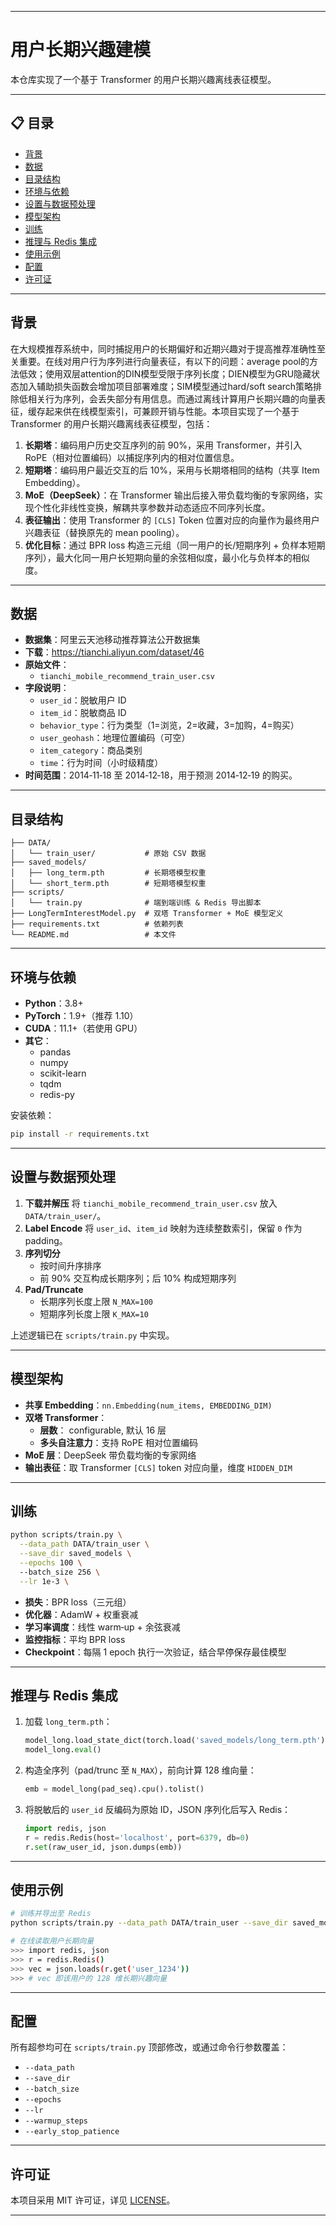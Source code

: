 
---

# 用户长期兴趣建模

本仓库实现了一个基于 Transformer 的用户长期兴趣离线表征模型。

---

## 📋 目录

- [背景](#背景)
- [数据](#数据)
- [目录结构](#目录结构)
- [环境与依赖](#环境与依赖)
- [设置与数据预处理](#设置与数据预处理)
- [模型架构](#模型架构)
- [训练](#训练)
- [推理与 Redis 集成](#推理与-redis-集成)
- [使用示例](#使用示例)
- [配置](#配置)
- [许可证](#许可证)

---

## 背景

在大规模推荐系统中，同时捕捉用户的长期偏好和近期兴趣对于提高推荐准确性至关重要。在线对用户行为序列进行向量表征，有以下的问题：average pool的方法低效；使用双层attention的DIN模型受限于序列长度；DIEN模型为GRU隐藏状态加入辅助损失函数会增加项目部署难度；SIM模型通过hard/soft search策略排除低相关行为序列，会丢失部分有用信息。而通过离线计算用户长期兴趣的向量表征，缓存起来供在线模型索引，可兼顾开销与性能。本项目实现了一个基于 Transformer 的用户长期兴趣离线表征模型，包括：

1. **长期塔**：编码用户历史交互序列的前 90%，采用 Transformer，并引入 RoPE（相对位置编码）以捕捉序列内的相对位置信息。
2. **短期塔**：编码用户最近交互的后 10%，采用与长期塔相同的结构（共享 Item Embedding）。
3. **MoE（DeepSeek）**：在 Transformer 输出后接入带负载均衡的专家网络，实现个性化非线性变换，解耦共享参数并动态适应不同序列长度。
4. **表征输出**：使用 Transformer 的 `[CLS]` Token 位置对应的向量作为最终用户兴趣表征（替换原先的 mean pooling）。
5. **优化目标**：通过 BPR loss 构造三元组（同一用户的长/短期序列 + 负样本短期序列），最大化同一用户长短期向量的余弦相似度，最小化与负样本的相似度。

---

## 数据

- **数据集**：阿里云天池移动推荐算法公开数据集
- **下载**：https://tianchi.aliyun.com/dataset/46
- **原始文件**：
  - `tianchi_mobile_recommend_train_user.csv`
- **字段说明**：
  - `user_id`：脱敏用户 ID
  - `item_id`：脱敏商品 ID
  - `behavior_type`：行为类型（1=浏览，2=收藏，3=加购，4=购买）
  - `user_geohash`：地理位置编码（可空）
  - `item_category`：商品类别
  - `time`：行为时间（小时级精度）
- **时间范围**：2014‑11‑18 至 2014‑12‑18，用于预测 2014‑12‑19 的购买。

---

## 目录结构

```
├── DATA/                 
│   └── train_user/           # 原始 CSV 数据
├── saved_models/           
│   ├── long_term.pth         # 长期塔模型权重
│   └── short_term.pth        # 短期塔模型权重
├── scripts/              
│   └── train.py              # 端到端训练 & Redis 导出脚本
├── LongTermInterestModel.py  # 双塔 Transformer + MoE 模型定义
├── requirements.txt          # 依赖列表
└── README.md                 # 本文件
```

---

## 环境与依赖

- **Python**：3.8+
- **PyTorch**：1.9+（推荐 1.10）
- **CUDA**：11.1+（若使用 GPU）
- **其它**：
  - pandas
  - numpy
  - scikit-learn
  - tqdm
  - redis-py

安装依赖：

```bash
pip install -r requirements.txt
```

---

## 设置与数据预处理

1. **下载并解压**
   将 `tianchi_mobile_recommend_train_user.csv` 放入 `DATA/train_user/`。
2. **Label Encode**
   将 `user_id`、`item_id` 映射为连续整数索引，保留 `0` 作为 padding。
3. **序列切分**
   - 按时间升序排序
   - 前 90% 交互构成长期序列；后 10% 构成短期序列
4. **Pad/Truncate**
   - 长期序列长度上限 `N_MAX=100`
   - 短期序列长度上限 `K_MAX=10`

上述逻辑已在 `scripts/train.py` 中实现。

---

## 模型架构

- **共享 Embedding**：`nn.Embedding(num_items, EMBEDDING_DIM)`
- **双塔 Transformer**：
  - **层数**： configurable, 默认 16 层
  - **多头自注意力**：支持 RoPE 相对位置编码
- **MoE 层**：DeepSeek 带负载均衡的专家网络
- **输出表征**：取 Transformer `[CLS]` token 对应向量，维度 `HIDDEN_DIM`

---

## 训练

```bash
python scripts/train.py \
  --data_path DATA/train_user \
  --save_dir saved_models \
  --epochs 100 \              
  --batch_size 256 \
  --lr 1e-3 \     
```

- **损失**：BPR loss（三元组）
- **优化器**：AdamW + 权重衰减
- **学习率调度**：线性 warm‑up + 余弦衰减
- **监控指标**：平均 BPR loss
- **Checkpoint**：每隔 1 epoch 执行一次验证，结合早停保存最佳模型

---

## 推理与 Redis 集成

1. 加载 `long_term.pth`：
   ```python
   model_long.load_state_dict(torch.load('saved_models/long_term.pth'))
   model_long.eval()
   ```
2. 构造全序列（pad/trunc 至 `N_MAX`），前向计算 128 维向量：
   ```python
   emb = model_long(pad_seq).cpu().tolist()
   ```
3. 将脱敏后的 `user_id` 反编码为原始 ID，JSON 序列化后写入 Redis：
   ```python
   import redis, json
   r = redis.Redis(host='localhost', port=6379, db=0)
   r.set(raw_user_id, json.dumps(emb))
   ```

---

## 使用示例

```bash
# 训练并导出至 Redis
python scripts/train.py --data_path DATA/train_user --save_dir saved_models

# 在线读取用户长期向量
>>> import redis, json
>>> r = redis.Redis()
>>> vec = json.loads(r.get('user_1234'))
>>> # vec 即该用户的 128 维长期兴趣向量
```

---

## 配置

所有超参均可在 `scripts/train.py` 顶部修改，或通过命令行参数覆盖：

- `--data_path`
- `--save_dir`
- `--batch_size`
- `--epochs`
- `--lr`
- `--warmup_steps`
- `--early_stop_patience`

---

## 许可证

本项目采用 MIT 许可证，详见 [LICENSE](LICENSE)。

---

